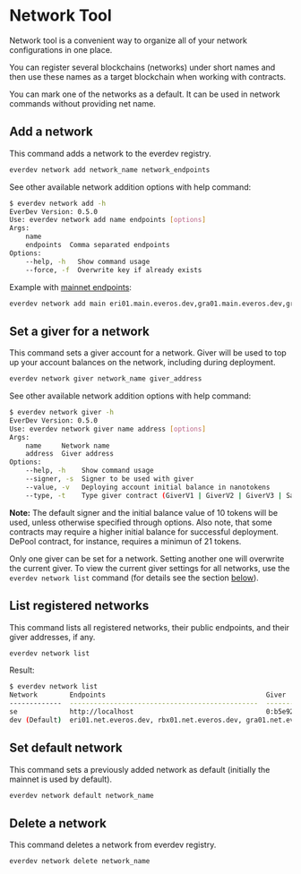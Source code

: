 # Network Tool

Network tool is a convenient way to organize all of your network configurations in one place.

You can register several blockchains (networks) under short names and then use these names as a target blockchain when working with contracts.

You can mark one of the networks as a default. It can be used in network commands without providing net name.

## Add a network

This command adds a network to the everdev registry.

```bash
everdev network add network_name network_endpoints
```

See other available network addition options with help command:

```bash
$ everdev network add -h
EverDev Version: 0.5.0
Use: everdev network add name endpoints [options]
Args:
    name
    endpoints  Comma separated endpoints
Options:
    --help, -h   Show command usage
    --force, -f  Overwrite key if already exists
```

Example with [mainnet endpoints](https://docs.everos.dev/ever-sdk/reference/ever-os-api/networks):

```bash
everdev network add main eri01.main.everos.dev,gra01.main.everos.dev,gra02.main.everos.dev,lim01.main.everos.dev,rbx01.main.everos.dev
```

## Set a giver for a network

This command sets a giver account for a network. Giver will be used to top up your account balances on the network, including during deployment.

```bash
everdev network giver network_name giver_address
```

See other available network addition options with help command:

```bash
$ everdev network giver -h
EverDev Version: 0.5.0
Use: everdev network giver name address [options]
Args:
    name     Network name
    address  Giver address
Options:
    --help, -h    Show command usage
    --signer, -s  Signer to be used with giver
    --value, -v   Deploying account initial balance in nanotokens
    --type, -t    Type giver contract (GiverV1 | GiverV2 | GiverV3 | SafeMultisigWallet | SetcodeMultisigWallet)
```

**Note:** The default signer and the initial balance value of 10 tokens will be used, unless otherwise specified through options. Also note, that some contracts may require a higher initial balance for successful deployment. DePool contract, for instance, requires a minimun of 21 tokens.

Only one giver can be set for a network. Setting another one will overwrite the current giver. To view the current giver settings for all networks, use the `everdev network list` command (for details see the section [below](network-tool.md#list-registered-networks)).

## List registered networks

This command lists all registered networks, their public endpoints, and their giver addresses, if any.

```bash
everdev network list
```

Result:

```bash
$ everdev network list
Network        Endpoints                                        Giver
-------------  -----------------------------------------------  ------------------------------------------------------------------
se             http://localhost                                 0:b5e9240fc2d2f1ff8cbb1d1dee7fb7cae155e5f6320e585fcc685698994a19a5
dev (Default)  eri01.net.everos.dev, rbx01.net.everos.dev, gra01.net.everos.dev 0:255a3ad9dfa8aa4f3481856aafc7d79f47d50205190bd56147138740e9b177f3
```

## Set default network

This command sets a previously added network as default (initially the mainnet is used by default).

```bash
everdev network default network_name
```

## Delete a network

This command deletes a network from everdev registry.

```bash
everdev network delete network_name
```
